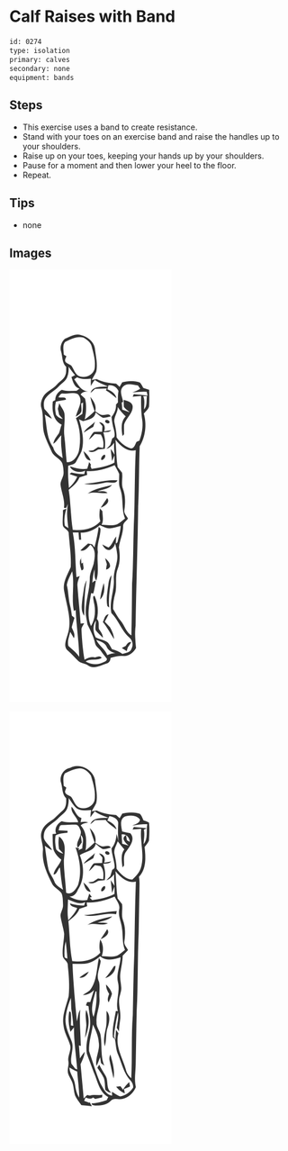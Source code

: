 # Calf Raises with Band
> 

``` 
id: 0274 
type: isolation 
primary: calves 
secondary: none 
equipment: bands 
``` 

## Steps

 - This exercise uses a band to create resistance.
 - Stand with your toes on an exercise band and raise the handles up to your shoulders.
 - Raise up on your toes, keeping your hands up by your shoulders.
 - Pause for a moment and then lower your heel to the floor.
 - Repeat.

## Tips

 - none

## Images

![](../svg/0274-relaxation.svg)

![](../svg/0274-tension.svg)
